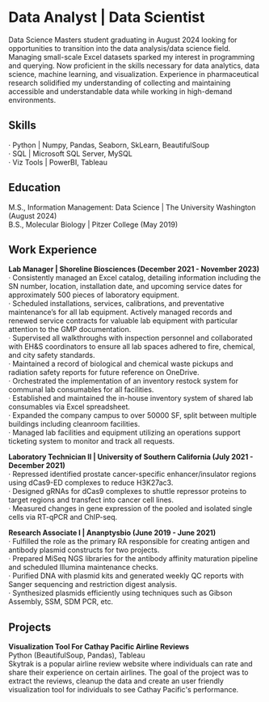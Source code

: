 # **Data Analyst | Data Scientist**<br>
Data Science Masters student graduating in August 2024 looking for opportunities to transition into the data analysis/data science field. Managing small-scale Excel datasets sparked my interest in programming and querying. Now proficient in the skills necessary for data analytics, data science, machine learning, and visualization. Experience in pharmaceutical research solidified my understanding of collecting and maintaining accessible and understandable data while working in high-demand environments.

## **Skills**
· Python    | Numpy, Pandas, Seaborn, SkLearn, BeautifulSoup<br>
· SQL       | Microsoft SQL Server, MySQL<br>
· Viz Tools | PowerBI, Tableau

## **Education**
M.S., Information Management: Data Science | The University Washington (August 2024)<br>
B.S., Molecular Biology | Pitzer College (May 2019)

## **Work Experience**
**Lab Manager | Shoreline Biosciences (December 2021 - November 2023)**<br>
· Consistently managed an Excel catalog, detailing information including the SN number, location, installation date, and upcoming service dates for approximately 500 pieces of laboratory equipment.<br>
· Scheduled installations, services, calibrations, and preventative maintenance’s for all lab equipment. Actively managed records and renewed service contracts for valuable lab equipment with particular attention to the GMP documentation.<br>
· Supervised all walkthroughs with inspection personnel and collaborated with EH&S coordinators to ensure all lab spaces adhered to fire, chemical, and city safety standards.<br>
· Maintained a record of biological and chemical waste pickups and radiation safety reports for future reference on OneDrive.<br>
· Orchestrated the implementation of an inventory restock system for communal lab consumables for all facilities.<br>
· Established and maintained the in-house inventory system of shared lab consumables via Excel spreadsheet.<br>
· Expanded the company campus to over 50000 SF, split between multiple buildings including cleanroom facilities.<br>
· Managed lab facilities and equipment utilizing an operations support ticketing system to monitor and track all requests.

**Laboratory Technician II | University of Southern California (July 2021 - December 2021)**<br>
· Repressed identified prostate cancer-specific enhancer/insulator regions using dCas9-ED complexes to reduce H3K27ac3.<br>
· Designed gRNAs for dCas9 complexes to shuttle repressor proteins to target regions and transfect into cancer cell lines.<br>
· Measured changes in gene expression of the pooled and isolated single cells via RT-qPCR and ChIP-seq.

**Research Associate I | Ananptysbio (June 2019 - June 2021)**<br>
· Fulfilled the role as the primary RA responsible for creating antigen and antibody plasmid constructs for two projects.<br>
· Prepared MiSeq NGS libraries for the antibody affinity maturation pipeline and scheduled Illumina maintenance checks.<br>
· Purified DNA with plasmid kits and generated weekly QC reports with Sanger sequencing and restriction digest analysis.<br>
· Synthesized plasmids efficiently using techniques such as Gibson Assembly, SSM, SDM PCR, etc.

## **Projects**
**Visualization Tool For Cathay Pacific Airline Reviews**<br>
Python (BeautifulSoup, Pandas), Tableau <br>
Skytrak is a popular airline review website where individuals can rate and share their experience on certain airlines. The goal of the project was to extract the reviews, cleanup the data and create an user friendly visualization tool for individuals to see Cathay Pacific's performance.


